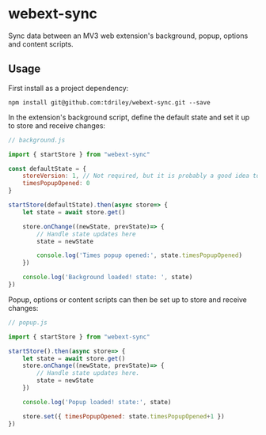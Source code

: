 # webext-sync
Sync data between an MV3 web extension's background, popup, options and content scripts.

## Usage
First install as a project dependency: 

```npm install git@github.com:tdriley/webext-sync.git --save```

In the extension's background script, define the default state and set it up to store and receive changes:

```javascript
// background.js

import { startStore } from "webext-sync"

const defaultState = {
    storeVersion: 1, // Not required, but it is probably a good idea to version your store
    timesPopupOpened: 0 
}

startStore(defaultState).then(async store=> {
    let state = await store.get()

    store.onChange((newState, prevState)=> {
        // Handle state updates here
        state = newState

        console.log('Times popup opened:', state.timesPopupOpened)
    })

    console.log('Background loaded! state: ', state)
})
```

Popup, options or content scripts can then be set up to store and receive changes:

```javascript
// popup.js

import { startStore } from "webext-sync"

startStore().then(async store=> {
    let state = await store.get()
    store.onChange((newState, prevState)=> {
        // Handle state updates here.
        state = newState
    })

    console.log('Popup loaded! state:', state)

    store.set({ timesPopupOpened: state.timesPopupOpened+1 })
})
```